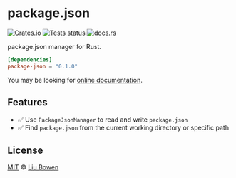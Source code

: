 # package.json

[![Crates.io](https://img.shields.io/crates/v/package-json?style=flat-square)](https://crates.io/crates/package-json) [![Tests status](https://github.com/lbwa/package-json-rs/actions/workflows/tests.yml/badge.svg)](https://github.com/lbwa/package-json-rs/actions/workflows/tests.yml) [![docs.rs](https://img.shields.io/docsrs/package-json?style=flat-square)](https://docs.rs/package-json/latest/package_json/)

package.json manager for Rust.

```toml
[dependencies]
package-json = "0.1.0"
```

You may be looking for [online documentation](https://docs.rs/package-json/latest/package_json/).

## Features

- ✅ Use `PackageJsonManager` to read and write `package.json`
- ✅ Find `package.json` from the current working directory or specific path

## License

[MIT](./LICENSE) © [Liu Bowen](https://github.com/lbwa)
